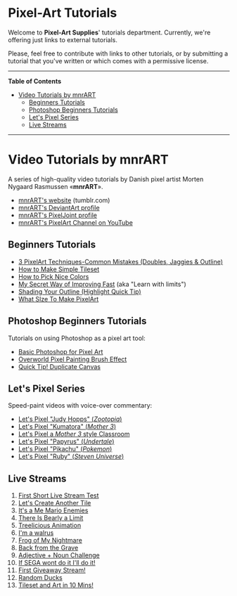 # Pixel-Art Tutorials

Welcome to **Pixel-Art Supplies**' tutorials department. Currently, we're offering just links to external tutorials.

Please, feel free to contribute with links to other tutorials, or by submitting a tutorial that you've written or which comes with a permissive license.


-----

**Table of Contents**


<!-- MarkdownTOC autolink="true" bracket="round" autoanchor="false" lowercase="only_ascii" uri_encoding="true" levels="1,2,3,4" -->

- [Video Tutorials by mnrART](#video-tutorials-by-mnrart)
    - [Beginners Tutorials](#beginners-tutorials)
    - [Photoshop Beginners Tutorials](#photoshop-beginners-tutorials)
    - [Let's Pixel Series](#lets-pixel-series)
    - [Live Streams](#live-streams)

<!-- /MarkdownTOC -->

-----


# Video Tutorials by mnrART

A series of high-quality video tutorials by Danish pixel artist Morten Nygaard Rasmussen «**mnrART**».

-   [mnrART's website](http://mnrart.tumblr.com/) (tumblr.com)
-   [mnrART's DeviantArt profile](http://mnrart.deviantart.com/)
-   [mnrART's PixelJoint profile](http://pixeljoint.com/p/43807.htm)
-   [mnrART's PixelArt Channel on YouTube](https://www.youtube.com/user/atMNRArt/)

## Beginners Tutorials

-   [3 PixelArt Techniques-Common Mistakes (Doubles, Jaggies & Outline)](https://www.youtube.com/watch?v=gW1G_FLsuEs&t=652s)
-   [How to Make Simple Tileset](https://www.youtube.com/watch?v=8o16EmvSyNg)
-   [How to Pick Nice Colors](https://www.youtube.com/watch?v=QhgSM_tnPM4&t=11s)
-   [My Secret Way of Improving Fast](https://www.youtube.com/watch?v=FbCw-_iRdc8&t=11s) (aka "Learn with limits")
-   [Shading Your Outline (Highlight Quick Tip)](https://www.youtube.com/watch?v=faDNIMvuZKA)
-   [What SIze To Make PixelArt](https://www.youtube.com/watch?v=AXb-VBZTKDA&t=337s)

## Photoshop Beginners Tutorials

Tutorials on using Photoshop as a pixel art tool:

-   [Basic Photoshop for Pixel Art](https://www.youtube.com/watch?v=hEGeveEsg0Q&t=1s)
-   [Overworld Pixel Painting Brush Effect](https://www.youtube.com/watch?v=tzstGHNN48w)
-   [Quick Tip! Duplicate Canvas](https://www.youtube.com/watch?v=rLi1TVWlcYY)

## Let's Pixel Series

Speed-paint videos with voice-over commentary:

-   [Let's Pixel "Judy Hopps" (*Zootopia*)](https://www.youtube.com/watch?v=QmB7-at5F88)
-   [Let's Pixel "Kumatora" (*Mother 3*)](https://www.youtube.com/watch?v=00rIh2Z80vg)
-   [Let's Pixel a *Mother 3* style Classroom](https://www.youtube.com/watch?v=wIIe-DoUIc8)
-   [Let's Pixel "Papyrus" (*Undertale*)](https://www.youtube.com/watch?v=Xw3zIkhmBcU&t=13s)
-   [Let's Pixel "Pikachu" (*Pokemon*)](https://www.youtube.com/watch?v=YG-zXwYlR9g)
-   [Let's Pixel "Ruby" (*Steven Universe*)](https://www.youtube.com/watch?v=TIc05Z-HtXM)

## Live Streams

1.  [First Short Live Stream Test](https://www.youtube.com/watch?v=zsrTxnUIlRw&t=85s)
2.  [Let's Create Another Tile](https://www.youtube.com/watch?v=kqDXb0sJMmQ)
3.  [It's a Me Mario Enemies](https://www.youtube.com/watch?v=aU-kJL1kcis)
4.  [There Is Bearly a Limit](https://www.youtube.com/watch?v=WTyE4c0l9JU)
5.  [Treelicious Animation](https://www.youtube.com/watch?v=JWDzjE58F3g)
6.  [I'm a walrus](https://www.youtube.com/watch?v=fM8nFCzulaU)
7.  [Frog of My Nightmare](https://www.youtube.com/watch?v=3iTfTVveyIE)
8.  [Back from the Grave](https://www.youtube.com/watch?v=_Vqcs0A9O8w)
9.  [Adjective + Noun Challenge](https://www.youtube.com/watch?v=YT-B2BzYyZg)
10. [If SEGA wont do it I'll do it!](https://www.youtube.com/watch?v=zEgg8xZF3hs)
11. [First Giveaway Stream!](https://www.youtube.com/watch?v=YquG7Gt-Fv0)
12. [Random Ducks](https://www.youtube.com/watch?v=l4LF5Z_T2Go&t=1s)
13. [Tileset and Art in 10 Mins!](https://www.youtube.com/watch?v=7w7K31YEwAc)

